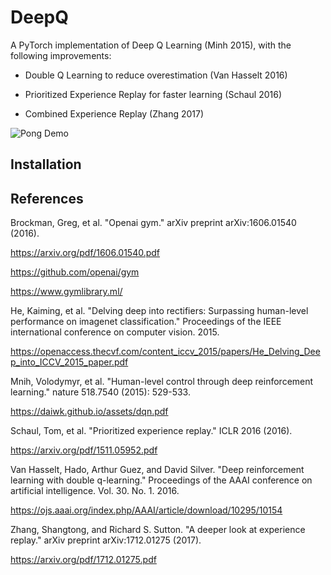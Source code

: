 # DeepQ

A PyTorch implementation of Deep Q Learning (Minh 2015), with the following improvements:

* Double Q Learning to reduce overestimation (Van Hasselt 2016)

* Prioritized Experience Replay for faster learning (Schaul 2016)

* Combined Experience Replay (Zhang 2017)

![Pong Demo](https://leereeves.github.io/demos/pongdemo.gif)

## Installation


## References

Brockman, Greg, et al. "Openai gym." arXiv preprint arXiv:1606.01540 (2016).

https://arxiv.org/pdf/1606.01540.pdf

https://github.com/openai/gym

https://www.gymlibrary.ml/

He, Kaiming, et al. "Delving deep into rectifiers: Surpassing human-level performance on imagenet classification." Proceedings of the IEEE international conference on computer vision. 2015.

https://openaccess.thecvf.com/content_iccv_2015/papers/He_Delving_Deep_into_ICCV_2015_paper.pdf

Mnih, Volodymyr, et al. "Human-level control through deep reinforcement learning." nature 518.7540 (2015): 529-533.

https://daiwk.github.io/assets/dqn.pdf

Schaul, Tom, et al. "Prioritized experience replay."  ICLR 2016 (2016).

https://arxiv.org/pdf/1511.05952.pdf

Van Hasselt, Hado, Arthur Guez, and David Silver. "Deep reinforcement learning with double q-learning." Proceedings of the AAAI conference on artificial intelligence. Vol. 30. No. 1. 2016.

https://ojs.aaai.org/index.php/AAAI/article/download/10295/10154

Zhang, Shangtong, and Richard S. Sutton. "A deeper look at experience replay." arXiv preprint arXiv:1712.01275 (2017).

https://arxiv.org/pdf/1712.01275.pdf
